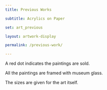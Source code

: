 ```yaml
---
title: Previous Works

subtitle: Acrylics on Paper

set: art_previous

layout: artwork-display

permalink: /previous-work/

---
```


A red dot <span class="dot red"></span> indicates the paintings are sold.
    
All the paintings are framed with museum glass.

The sizes are given for the art itself.